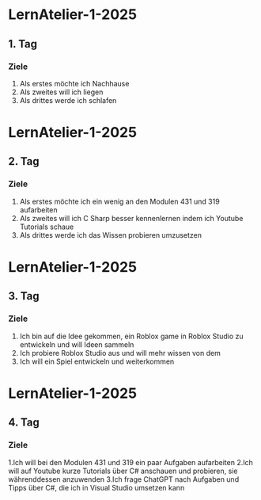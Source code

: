 # LernAtelier-1-2025
## 1. Tag
### Ziele
1. Als erstes möchte ich Nachhause
2. Als zweites will ich liegen
3. Als drittes werde ich schlafen

# LernAtelier-1-2025
## 2. Tag
### Ziele
1. Als erstes möchte ich ein wenig an den Modulen 431 und 319 aufarbeiten
2. Als zweites will ich C Sharp besser kennenlernen indem ich Youtube Tutorials schaue
3. Als drittes werde ich das Wissen probieren umzusetzen
# LernAtelier-1-2025
## 3. Tag
### Ziele
1. Ich bin auf die Idee gekommen, ein Roblox game in Roblox Studio zu entwickeln und will Ideen sammeln
2. Ich probiere Roblox Studio aus und will mehr wissen von dem
3. Ich will ein Spiel entwickeln und weiterkommen

# LernAtelier-1-2025
## 4. Tag
### Ziele
1.Ich will bei den Modulen 431 und 319 ein paar Aufgaben aufarbeiten
2.Ich will auf Youtube kurze Tutorials über C# anschauen und probieren, sie währenddessen anzuwenden
3.Ich frage ChatGPT nach Aufgaben und Tipps über C#, die ich in Visual Studio umsetzen kann

